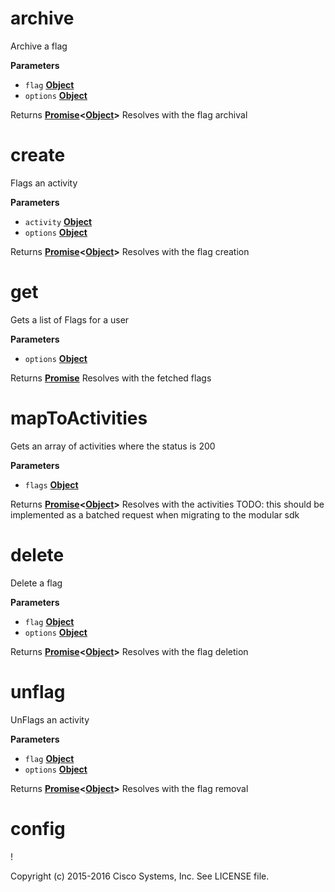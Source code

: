 # archive

Archive a flag

**Parameters**

-   `flag` **[Object](https://developer.mozilla.org/en-US/docs/Web/JavaScript/Reference/Global_Objects/Object)** 
-   `options` **[Object](https://developer.mozilla.org/en-US/docs/Web/JavaScript/Reference/Global_Objects/Object)** 

Returns **[Promise](https://developer.mozilla.org/en-US/docs/Web/JavaScript/Reference/Global_Objects/Promise)&lt;[Object](https://developer.mozilla.org/en-US/docs/Web/JavaScript/Reference/Global_Objects/Object)>** Resolves with the flag archival

# create

Flags an activity

**Parameters**

-   `activity` **[Object](https://developer.mozilla.org/en-US/docs/Web/JavaScript/Reference/Global_Objects/Object)** 
-   `options` **[Object](https://developer.mozilla.org/en-US/docs/Web/JavaScript/Reference/Global_Objects/Object)** 

Returns **[Promise](https://developer.mozilla.org/en-US/docs/Web/JavaScript/Reference/Global_Objects/Promise)&lt;[Object](https://developer.mozilla.org/en-US/docs/Web/JavaScript/Reference/Global_Objects/Object)>** Resolves with the flag creation

# get

Gets a list of Flags for a user

**Parameters**

-   `options` **[Object](https://developer.mozilla.org/en-US/docs/Web/JavaScript/Reference/Global_Objects/Object)** 

Returns **[Promise](https://developer.mozilla.org/en-US/docs/Web/JavaScript/Reference/Global_Objects/Promise)** Resolves with the fetched flags

# mapToActivities

Gets an array of activities where the status is 200

**Parameters**

-   `flags` **[Object](https://developer.mozilla.org/en-US/docs/Web/JavaScript/Reference/Global_Objects/Object)** 

Returns **[Promise](https://developer.mozilla.org/en-US/docs/Web/JavaScript/Reference/Global_Objects/Promise)&lt;[Object](https://developer.mozilla.org/en-US/docs/Web/JavaScript/Reference/Global_Objects/Object)>** Resolves with the activities
TODO: this should be implemented as a batched request when migrating to the modular sdk

# delete

Delete a flag

**Parameters**

-   `flag` **[Object](https://developer.mozilla.org/en-US/docs/Web/JavaScript/Reference/Global_Objects/Object)** 
-   `options` **[Object](https://developer.mozilla.org/en-US/docs/Web/JavaScript/Reference/Global_Objects/Object)** 

Returns **[Promise](https://developer.mozilla.org/en-US/docs/Web/JavaScript/Reference/Global_Objects/Promise)&lt;[Object](https://developer.mozilla.org/en-US/docs/Web/JavaScript/Reference/Global_Objects/Object)>** Resolves with the flag deletion

# unflag

UnFlags an activity

**Parameters**

-   `flag` **[Object](https://developer.mozilla.org/en-US/docs/Web/JavaScript/Reference/Global_Objects/Object)** 
-   `options` **[Object](https://developer.mozilla.org/en-US/docs/Web/JavaScript/Reference/Global_Objects/Object)** 

Returns **[Promise](https://developer.mozilla.org/en-US/docs/Web/JavaScript/Reference/Global_Objects/Promise)&lt;[Object](https://developer.mozilla.org/en-US/docs/Web/JavaScript/Reference/Global_Objects/Object)>** Resolves with the flag removal

# config

!

Copyright (c) 2015-2016 Cisco Systems, Inc. See LICENSE file.
